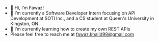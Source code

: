 - 👋 Hi, I’m Fawaz!
- 👀 I’m currently a Software Developer Intern focusing on API Development at SOTI Inc., and a CS student at Queen's University in Kingston, ON.
- 🌱 I’m currently learning how to create my own REST APIs
- Please feel free to reach me at fawaz.khalid98@gmail.com
